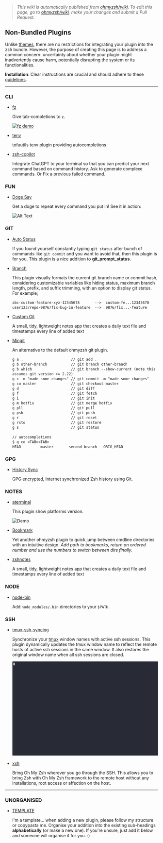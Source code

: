 <!-- prettier-ignore-start -->
> _This wiki is automatically published from [ohmyzsh/wiki](https://github.com/ohmyzsh/wiki). To edit this page,_
> _go to [ohmyzsh/wiki](https://github.com/ohmyzsh/wiki), make your changes and submit a Pull Request._
<!-- prettier-ignore-end -->

## Non-Bundled Plugins

Unlike [themes](https://github.com/ohmyzsh/ohmyzsh/wiki/External-themes), there are no restrictions for integrating your plugin into the zsh bundle. However, the purpose of creating this page is to address a common concern: uncertainty about whether your plugin might inadvertently cause harm, potentially disrupting the system or its functionalities.

**Installation**: Clear instructions are crucial and should adhere to these [guidelines](https://github.com/ohmyzsh/ohmyzsh/wiki/Customization#overriding-and-adding-plugins).

---

### CLI

- [fz](https://github.com/changyuheng/fz)

  Give tab-completions to `z`.

  [![fz demo](https://github.com/changyuheng/fz/raw/master/fz-demo.gif)](https://github.com/changyuheng/fz/blob/master/fz-demo.gif)

- [tenv](https://github.com/tofuutils/zsh-tenv)

  tofuutils tenv plugin providing autocompletions

- [zsh-copilot](https://github.com/Gamma-Software/zsh-copilot)
  
  Integrate ChatGPT to your terminal so that you can predict your next command based on command history. Ask to generate complexe commands. Or Fix a previous failed command.

### FUN

- [Doge Say](https://github.com/txstc55/dogesay/blob/master/dogesay.plugin.zsh)

  Get a doge to repeat every command you put in! See it in action:

  ![Alt Text](https://raw.githubusercontent.com/txstc55/dogesay/master/dogesay.gif)

### GIT

- [Auto Status](https://gist.github.com/oshybystyi/475ee7768efc03727f21)

  If you found yourself constantly typing `git status` after bunch of commands like
  `git commit` and you want to avoid that, then this plugin is for you. This plugin is a nice addition to **git_prompt_status**.

- [Branch](https://github.com/cpwillis/omz-git-branch)

  This plugin visually formats the current git branch name or commit hash, considering customizable variables like hiding status, maximum branch length, prefix, and suffix trimming, with an option to display git status. For example;

  ```
  abc-custom-feature-xyz-12345678       -->  custom-fe...12345678
  user123/repo-9876/fix-bug-in-feature  -->  9876/fix...-feature
  ```

- [Custom Git](https://github.com/davidde/git)

  A small, tidy, lightweight notes app that creates a daily text file and timestamps every line of added text

- [Mingit](https://github.com/evansendra/mingit/tree/master/mingit-ohmyzsh)

  An alternative to the default ohmyzsh git plugin.

  ```
  g a .                      // git add .
  g b other-branch           // git branch other-branch
  g b which                  // git branch --show-current (note this assumes git version >= 2.22)
  g c -m "made some changes" // git commit -m "made some changes"
  g co master                // git checkout master
  g d                        // git diff
  g f                        // git fetch
  g i                        // git init
  g m hotfix                 // git merge hotfix
  g pll                      // git pull
  g psh                      // git push
  g r                        // git reset
  g rsto                     // git restore
  g s                        // git status

  // autocompletions
  $ g co <TAB><TAB>
  HEAD         master       second-branch   ORIG_HEAD
  ```

### GPG

- [History Sync](https://github.com/wulfgarpro/history-sync)

  GPG encrypted, Internet synchronized Zsh history using Git.

### NOTES

- [aterminal](https://github.com/guiferpa/aterminal)

  This plugin show platforms version.

  ![Demo](https://raw.githubusercontent.com/guiferpa/aterminal/master/images/demo.gif)

- [Bookmark](https://github.com/calmzhu/ohmyzsh-plugin-bookmark)

  Yet another ohmyzsh plugin to quick jump between cmdline directories with an intuitive design. _Add path to bookmarks, return an ordered number and use the numbers to switch between dirs finally._

- [zshnotes](https://github.com/jameshgrn/zshnotes)

  A small, tidy, lightweight notes app that creates a daily text file and timestamps every line of added text

### NODE

- [node-bin](https://github.com/remcohaszing/zsh-node-bin)

  Add `node_modules/.bin` directories to your `$PATH`.

### SSH

- [tmux-ssh-syncing](https://github.com/alberti42/tmux-ssh-syncing)
	
	Synchronize your [tmux](https://github.com/tmux/tmux/wiki) window names with active ssh sessions. This plugin dynamically updates the tmux window name to reflect the remote hosts of active ssh sessions in the same window. It also restores the original window name when all ssh sessions are closed.

	<img src="https://github.com/alberti42/tmux-ssh-syncing/blob/main/doc/screencast.gif" alt="Screencast" />

- [xxh](https://github.com/xxh/xxh)

  Bring Oh My Zsh wherever you go through the SSH. This allows you to bring Zsh with Oh My Zsh framework to the remote host without any installations, root access or affection on the host.

---

### UNORGANISED

- [TEMPLATE](https://github.com/cpwillis)

  I'm a template... when adding a new plugin, please follow my structure or copypasta me. Organise your addition into the existing sub-headings **alphabetically** (or make a new one). If you're unsure, just add it below and someone will organise it for you. :)
